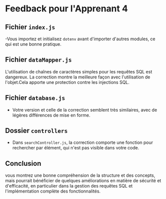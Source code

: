 # Feedback pour l'Apprenant 4

## Fichier `index.js`
-Vous importez et initialisez `dotenv` avant d'importer d'autres modules, ce qui est une bonne pratique.


## Fichier `dataMapper.js`
 L'utilisation de chaînes de caractères simples pour les requêtes SQL est dangereux. La correction montre la meilleure façon avec l'utilisation de l'objet.Cela apporte une protection contre les injections SQL.

## Fichier `database.js`
- Votre version et celle de la correction semblent très similaires, avec de légères différences de mise en forme.

## Dossier `controllers`
- Dans `searchController.js`, la correction comporte une fonction pour rechercher par élément, qui n'est pas visible dans votre code.

## Conclusion
vous montrez une bonne compréhension de la structure et des concepts, mais pourrait bénéficier de quelques améliorations en matière de sécurité et d'efficacité, en particulier dans la gestion des requêtes SQL et l'implémentation complète des fonctionnalités.


